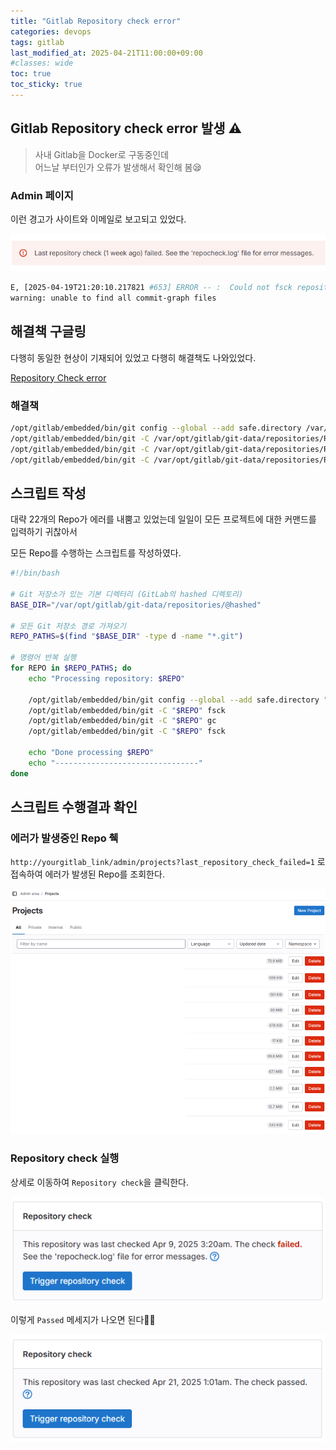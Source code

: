 ```yaml
---
title: "Gitlab Repository check error"
categories: devops
tags: gitlab
last_modified_at: 2025-04-21T11:00:00+09:00
#classes: wide
toc: true
toc_sticky: true
---
```


## Gitlab Repository check error 발생 ⚠️

> 사내 Gitlab을 Docker로 구동중인데  
> 어느날 부터인가 오류가 발생해서 확인해 봄😪

### Admin 페이지

이런 경고가 사이트와 이메일로 보고되고 있었다.

![repository-error-1](/images/2024-09-04-devops-Gitlab-repository-check/2025-04-21-09-51-03.png)

```bash
E, [2025-04-19T21:20:10.217821 #653] ERROR -- :  Could not fsck repository: warning: unable to find all commit-graph files
warning: unable to find all commit-graph files
```

## 해결책 구글링

다행히 동일한 현상이 기재되어 있었고 다행히 해결책도 나와있었다.

[Repository Check error](https://forum.gitlab.com/t/gitlab-projects-failed-their-last-repository-check/19147)

### 해결책

```bash
/opt/gitlab/embedded/bin/git config --global --add safe.directory /var/opt/gitlab/git-data/repositories/RELATIVE_PATH
/opt/gitlab/embedded/bin/git -C /var/opt/gitlab/git-data/repositories/RELATIVE_PATH fsck
/opt/gitlab/embedded/bin/git -C /var/opt/gitlab/git-data/repositories/RELATIVE_PATH gc
/opt/gitlab/embedded/bin/git -C /var/opt/gitlab/git-data/repositories/RELATIVE_PATH fsck
```

## 스크립트 작성

대략 22개의 Repo가 에러를 내뿜고 있었는데 일일이 모든 프로젝트에 대한 커맨드를 입력하기 귀찮아서

모든 Repo를 수행하는 스크립트를 작성하였다.

```bash
#!/bin/bash

# Git 저장소가 있는 기본 디렉터리 (GitLab의 hashed 디렉토리)
BASE_DIR="/var/opt/gitlab/git-data/repositories/@hashed"

# 모든 Git 저장소 경로 가져오기
REPO_PATHS=$(find "$BASE_DIR" -type d -name "*.git")

# 명령어 반복 실행
for REPO in $REPO_PATHS; do
    echo "Processing repository: $REPO"

    /opt/gitlab/embedded/bin/git config --global --add safe.directory "$REPO"
    /opt/gitlab/embedded/bin/git -C "$REPO" fsck
    /opt/gitlab/embedded/bin/git -C "$REPO" gc
    /opt/gitlab/embedded/bin/git -C "$REPO" fsck

    echo "Done processing $REPO"
    echo "--------------------------------"
done
```

## 스크립트 수행결과 확인

### 에러가 발생중인 Repo 췍

`http://yourgitlab_link/admin/projects?last_repository_check_failed=1` 로 접속하여 에러가 발생된 Repo를 조회한다.

![repo-list1](/images/2024-09-04-devops-Gitlab-repository-check/2025-04-21-09-59-44.png)

### Repository check 실행

상세로 이동하여 `Repository check`을 클릭한다.

![repo-view1](/images/2024-09-04-devops-Gitlab-repository-check/2025-04-21-10-00-16.png)

이렇게 `Passed` 메세지가 나오면 된다🎉✨

![repo-passwd](/images/2024-09-04-devops-Gitlab-repository-check/2025-04-21-10-02-01.png)
